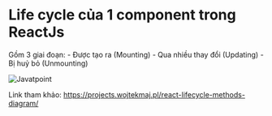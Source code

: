 # Life cycle của 1 component trong ReactJs

Gồm 3 giai đoạn:
    - Được tạo ra (Mounting)
    - Qua nhiều thay đổi (Updating)
    - Bị huỷ bỏ (Unmounting)

![Javatpoint](https://projects.wojtekmaj.pl/react-lifecycle-methods-diagram/)

Link tham khảo: https://projects.wojtekmaj.pl/react-lifecycle-methods-diagram/

